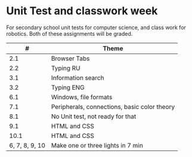 # Unit Test and classwork week

For secondary school unit tests for computer science, and class work for robotics. Both of these assignments will be graded.

| #              | Theme                                        |
| -------------- | -------------------------------------------- |
| 2.1            | Browser Tabs                                 |
| 2.2            | Typing RU                                    |
| 3.1            | Information search                           |
| 3.2            | Typing ENG                                   |
| 6.1            | Windows, file formats                        |
| 7.1            | Peripherals, connections, basic color theory |
| 8.1            | No Unit test, not ready for that             |
| 9.1            | HTML and CSS                                 |
| 10.1           | HTML and CSS                                 |
| 6, 7, 8, 9, 10 | Make one or three lights in 7 min            |
